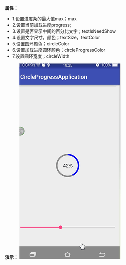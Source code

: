 **属性：**
- 1.设置进度条的最大值max；max
- 2.设置当前加载进度progress;
- 3.设置是否显示中间的百分比文字；textIsNeedShow
- 4.设置文字尺寸，颜色；textSize，textColor
- 5.设置圆环颜色；circleColor
- 6.设置加载进度圆环颜色；circleProgressColor
- 7.设置圆环宽度；circleWidth

**演示：**
![](https://github.com/longshun/CircleProgressView/blob/master/example/CircleProgressView.gif)



